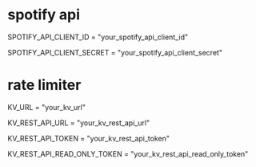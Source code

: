 # spotify api

SPOTIFY_API_CLIENT_ID = "your_spotify_api_client_id"

SPOTIFY_API_CLIENT_SECRET = "your_spotify_api_client_secret"

# rate limiter

KV_URL = "your_kv_url"

KV_REST_API_URL = "your_kv_rest_api_url"

KV_REST_API_TOKEN = "your_kv_rest_api_token"

KV_REST_API_READ_ONLY_TOKEN = "your_kv_rest_api_read_only_token"

